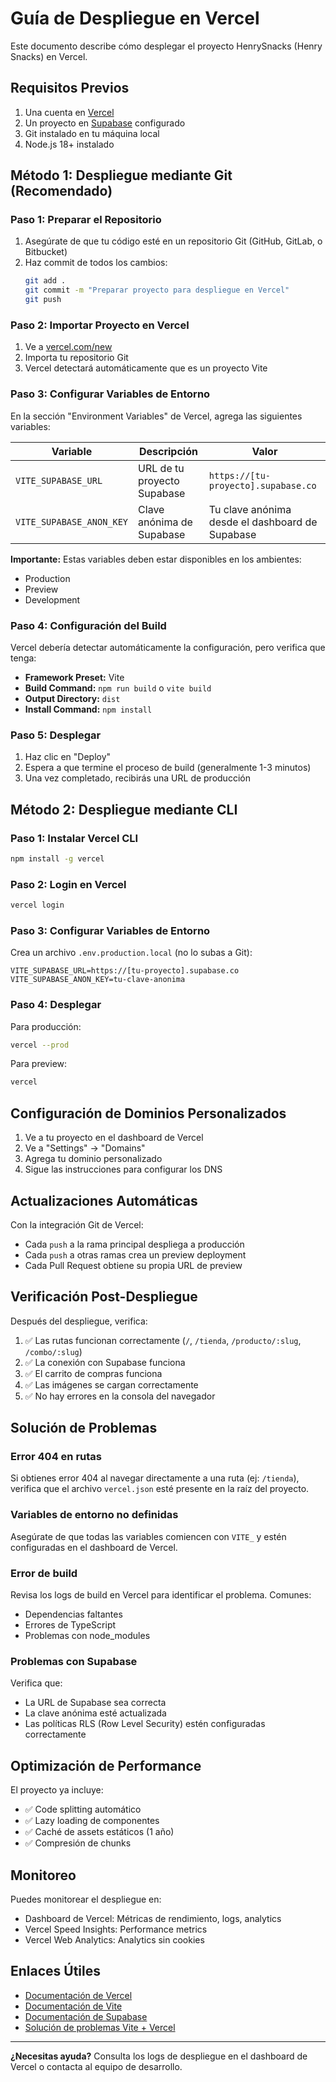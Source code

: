 # Guía de Despliegue en Vercel

Este documento describe cómo desplegar el proyecto HenrySnacks (Henry Snacks) en Vercel.

## Requisitos Previos

1. Una cuenta en [Vercel](https://vercel.com)
2. Un proyecto en [Supabase](https://supabase.com) configurado
3. Git instalado en tu máquina local
4. Node.js 18+ instalado

## Método 1: Despliegue mediante Git (Recomendado)

### Paso 1: Preparar el Repositorio

1. Asegúrate de que tu código esté en un repositorio Git (GitHub, GitLab, o Bitbucket)
2. Haz commit de todos los cambios:
   ```bash
   git add .
   git commit -m "Preparar proyecto para despliegue en Vercel"
   git push
   ```

### Paso 2: Importar Proyecto en Vercel

1. Ve a [vercel.com/new](https://vercel.com/new)
2. Importa tu repositorio Git
3. Vercel detectará automáticamente que es un proyecto Vite

### Paso 3: Configurar Variables de Entorno

En la sección "Environment Variables" de Vercel, agrega las siguientes variables:

| Variable | Descripción | Valor |
|----------|-------------|-------|
| `VITE_SUPABASE_URL` | URL de tu proyecto Supabase | `https://[tu-proyecto].supabase.co` |
| `VITE_SUPABASE_ANON_KEY` | Clave anónima de Supabase | Tu clave anónima desde el dashboard de Supabase |

**Importante:** Estas variables deben estar disponibles en los ambientes:
- Production
- Preview
- Development

### Paso 4: Configuración del Build

Vercel debería detectar automáticamente la configuración, pero verifica que tenga:

- **Framework Preset:** Vite
- **Build Command:** `npm run build` o `vite build`
- **Output Directory:** `dist`
- **Install Command:** `npm install`

### Paso 5: Desplegar

1. Haz clic en "Deploy"
2. Espera a que termine el proceso de build (generalmente 1-3 minutos)
3. Una vez completado, recibirás una URL de producción

## Método 2: Despliegue mediante CLI

### Paso 1: Instalar Vercel CLI

```bash
npm install -g vercel
```

### Paso 2: Login en Vercel

```bash
vercel login
```

### Paso 3: Configurar Variables de Entorno

Crea un archivo `.env.production.local` (no lo subas a Git):

```env
VITE_SUPABASE_URL=https://[tu-proyecto].supabase.co
VITE_SUPABASE_ANON_KEY=tu-clave-anonima
```

### Paso 4: Desplegar

Para producción:
```bash
vercel --prod
```

Para preview:
```bash
vercel
```

## Configuración de Dominios Personalizados

1. Ve a tu proyecto en el dashboard de Vercel
2. Ve a "Settings" → "Domains"
3. Agrega tu dominio personalizado
4. Sigue las instrucciones para configurar los DNS

## Actualizaciones Automáticas

Con la integración Git de Vercel:

- Cada `push` a la rama principal despliega a producción
- Cada `push` a otras ramas crea un preview deployment
- Cada Pull Request obtiene su propia URL de preview

## Verificación Post-Despliegue

Después del despliegue, verifica:

1. ✅ Las rutas funcionan correctamente (`/`, `/tienda`, `/producto/:slug`, `/combo/:slug`)
2. ✅ La conexión con Supabase funciona
3. ✅ El carrito de compras funciona
4. ✅ Las imágenes se cargan correctamente
5. ✅ No hay errores en la consola del navegador

## Solución de Problemas

### Error 404 en rutas

Si obtienes error 404 al navegar directamente a una ruta (ej: `/tienda`), verifica que el archivo `vercel.json` esté presente en la raíz del proyecto.

### Variables de entorno no definidas

Asegúrate de que todas las variables comiencen con `VITE_` y estén configuradas en el dashboard de Vercel.

### Error de build

Revisa los logs de build en Vercel para identificar el problema. Comunes:
- Dependencias faltantes
- Errores de TypeScript
- Problemas con node_modules

### Problemas con Supabase

Verifica que:
- La URL de Supabase sea correcta
- La clave anónima esté actualizada
- Las políticas RLS (Row Level Security) estén configuradas correctamente

## Optimización de Performance

El proyecto ya incluye:

- ✅ Code splitting automático
- ✅ Lazy loading de componentes
- ✅ Caché de assets estáticos (1 año)
- ✅ Compresión de chunks

## Monitoreo

Puedes monitorear el despliegue en:

- Dashboard de Vercel: Métricas de rendimiento, logs, analytics
- Vercel Speed Insights: Performance metrics
- Vercel Web Analytics: Analytics sin cookies

## Enlaces Útiles

- [Documentación de Vercel](https://vercel.com/docs)
- [Documentación de Vite](https://vitejs.dev/guide/)
- [Documentación de Supabase](https://supabase.com/docs)
- [Solución de problemas Vite + Vercel](https://vercel.com/docs/frameworks/vite)

---

**¿Necesitas ayuda?** Consulta los logs de despliegue en el dashboard de Vercel o contacta al equipo de desarrollo.
